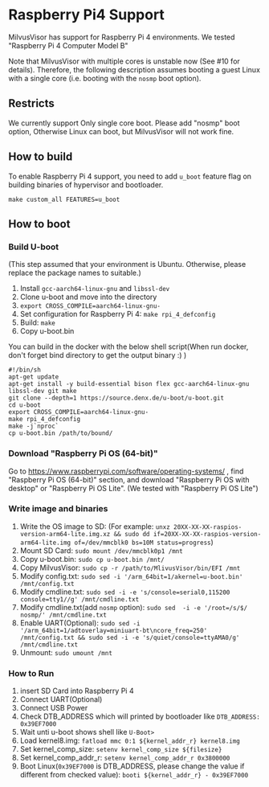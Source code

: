 # Raspberry Pi4 Support
MilvusVisor has support for Raspberry Pi 4 environments.
We tested "Raspberry Pi 4 Computer Model B"

Note that MilvusVisor with multiple cores is unstable now (See #10 for details).
Therefore, the following description assumes booting a guest Linux with a single core (i.e. booting with the `nosmp` boot option).

## Restricts
We currently support Only single core boot. Please add "nosmp" boot option, Otherwise Linux can boot, but MilvusVisor will not work fine.

## How to build
To enable Raspberry Pi 4 support, you need to add `u_boot` feature flag on building binaries of hypervisor and bootloader.

```shell
make custom_all FEATURES=u_boot
```

## How to boot
### Build U-boot
(This step assumed that your environment is Ubuntu. Otherwise, please replace the package names to suitable.)

1. Install `gcc-aarch64-linux-gnu` and `libssl-dev` 
2. Clone u-boot and move into the directory
3. `export CROSS_COMPILE=aarch64-linux-gnu-`
4. Set configuration for Raspberry Pi 4: `make rpi_4_defconfig`
5. Build: `make`
6. Copy u-boot.bin

You can build in the docker with the below shell script(When run docker, don't forget bind directory to get the output binary :) )

```shell
#!/bin/sh
apt-get update
apt-get install -y build-essential bison flex gcc-aarch64-linux-gnu libssl-dev git make
git clone --depth=1 https://source.denx.de/u-boot/u-boot.git
cd u-boot
export CROSS_COMPILE=aarch64-linux-gnu-
make rpi_4_defconfig
make -j`nproc`
cp u-boot.bin /path/to/bound/
```

### Download "Raspberry Pi OS (64-bit)"
Go to https://www.raspberrypi.com/software/operating-systems/ , find "Raspberry Pi OS (64-bit)" section, and download "Raspberry Pi OS with desktop" or "Raspberry Pi OS Lite". (We tested with "Raspberry Pi OS Lite")


### Write image and binaries

1. Write the OS image to SD: (For example: `unxz 20XX-XX-XX-raspios-version-arm64-lite.img.xz && sudo dd if=20XX-XX-XX-raspios-version-arm64-lite.img of=/dev/mmcblk0 bs=10M status=progress`)
2. Mount SD Card: `sudo mount /dev/mmcblk0p1 /mnt`
3. Copy u-boot.bin: `sudo cp u-boot.bin /mnt/`
4. Copy MilvusVisor: `sudo cp -r /path/to/MlivusVisor/bin/EFI /mnt`
5. Modify config.txt: `sudo sed -i '/arm_64bit=1/akernel=u-boot.bin' /mnt/config.txt`
6. Modify cmdline.txt: `sudo sed -i -e 's/console=serial0,115200 console=tty1//g' /mnt/cmdline.txt`
7. Modify cmdline.txt(add `nosmp` option): `sudo sed  -i -e '/root=/s/$/ nosmp/' /mnt/cmdline.txt`
8. Enable UART(Optional): `sudo sed -i '/arm_64bit=1/adtoverlay=miniuart-bt\ncore_freq=250' /mnt/config.txt && sudo sed -i -e 's/quiet/console=ttyAMA0/g' /mnt/cmdline.txt`
9. Unmount: `sudo umount /mnt`

### How to Run
1. insert SD Card into Raspberry Pi 4
2. Connect UART(Optional)
3. Connect USB Power
4. Check DTB_ADDRESS which will printed by bootloader like `DTB_ADDRESS: 0x39EF7000`
5. Wait unti u-boot shows shell like `U-Boot>`
6. Load kernel8.img: `fatload mmc 0:1 ${kernel_addr_r} kernel8.img`
7. Set kernel_comp_size: `setenv kernel_comp_size ${filesize}`
8. Set kernel_comp_addr_r: `setenv kernel_comp_addr_r 0x3800000`
9. Boot Linux(`0x39EF7000` is DTB_ADDRESS, please change the value if different from checked value): `booti ${kernel_addr_r} - 0x39EF7000`
